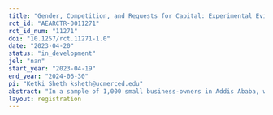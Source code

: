 ```yaml
---
title: "Gender, Competition, and Requests for Capital: Experimental Evidence on Female Prioritization"
rct_id: "AEARCTR-0011271"
rct_id_num: "11271"
doi: "10.1257/rct.11271-1.0"
date: "2023-04-20"
status: "in_development"
jel: "nan"
start_year: "2023-04-19"
end_year: "2024-06-30"
pi: "Ketki Sheth ksheth@ucmerced.edu"
abstract: "In a sample of 1,000 small business-owners in Addis Ababa, we promote a national business plan competition. Business owners are randomly assigned to be informed that the competition prioritizes and has a reserved prize for women. We estimate whether information on female prioritzation and a female-only prize increases female business owner's willingness to participate in the competition. "
layout: registration
---
```


